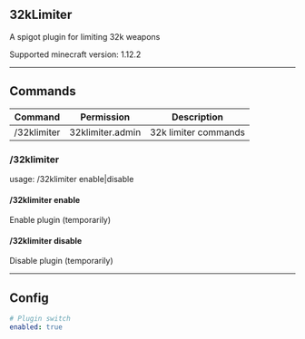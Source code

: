 32kLimiter
---
A spigot plugin for limiting 32k weapons

Supported minecraft version: 1.12.2

---

## Commands
| Command | Permission | Description |
| --- | --- | --- |
| /32klimiter | 32klimiter.admin | 32k limiter commands |

### /32klimiter
usage: /32klimiter enable|disable

#### /32klimiter enable
Enable plugin (temporarily)

#### /32klimiter disable
Disable plugin (temporarily)

---

## Config
```yaml
# Plugin switch
enabled: true
```